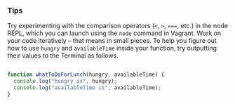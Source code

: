 ### Tips
Try experimenting with the comparison operators (`<`, `>`, `===`, etc.) in the node REPL, which you can launch using the `node` command in Vagrant.
Work on your code iteratively – that means in small pieces.
To help you figure out how to use `hungry` and `availableTime` inside your function, try outputting their values to the Terminal as follows.

```javascript

function whatToDoForLunch(hungry, availableTime) {
  console.log("hungry is", hungry);
  console.log("availableTime is", availableTime);
}

```
